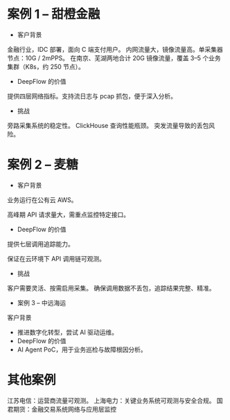 # 案例 1 – 甜橙金融

- 客户背景

金融行业，IDC 部署，面向 C 端支付用户。
内网流量大，镜像流量高。单采集器节点：10G / 2mPPS。
在南京、芜湖两地合计 20G 镜像流量，覆盖 3–5 个业务集群（K8s，约 250 节点）。

- DeepFlow 的价值

提供四层网络指标。支持流日志与 pcap 抓包，便于深入分析。

- 挑战

旁路采集系统的稳定性。
ClickHouse 查询性能瓶颈。
突发流量导致的丢包风险。

# 案例 2 – 麦糖

- 客户背景

业务运行在公有云 AWS。

高峰期 API 请求量大，需重点监控特定接口。

- DeepFlow 的价值

提供七层调用追踪能力。

保证在云环境下 API 调用链可观测。

- 挑战

客户需要灵活、按需启用采集。
确保调用数据不丢包，追踪结果完整、精准。

- 案例 3 – 中远海运

客户背景

- 推进数字化转型，尝试 AI 驱动运维。
- DeepFlow 的价值
- AI Agent PoC，用于业务巡检与故障根因分析。

# 其他案例

江苏电信：运营商流量可观测。
上海电力：关键业务系统可观测与安全合规。
国君期货：金融交易系统网络与应用层监控
